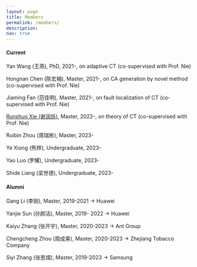 ```yaml
---
layout: page
title: Members
permalink: /members/
description: 
nav: true
---
```

#### Current

Yan Wang (王燕), PhD, 2021-, on adaptive CT (co-supervised with Prof. Nie)

Hongnan Chen (陈宏楠), Master, 2021-, on CA generation by novel method (co-supervised with Prof. Nie)

Jiaming Fan (范佳明), Master, 2021-, on fault localization of CT (co-supervised with Prof. Nie)

[Runshuo Xie (谢润烁)](https://leonicatot.github.io/), Master, 2022-, on theory of CT (co-supervised with Prof. Nie)

Ruibin Zhou (周瑞彬), Master, 2023-

Ye Xiong (熊烨), Undergraduate, 2023- 

Yao Luo (罗耀), Undergraduate, 2023- 

Shide Liang (梁世德), Undergraduate, 2023- 

#### Alumni

Gang Li (李刚), Master, 2019-2021 -> Huawei

Yanjie Sun (孙颜洁), Master, 2019- 2022 -> Huawei

Kaiyu Zhang (张开宇), Master, 2020-2023 -> Ant Group

Chengcheng Zhou (周成乘), Master, 2020-2023 -> Zhejiang Tobacco Company

Siyi Zhang (张思熠), Master, 2019-2023  -> Samsung

